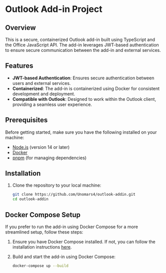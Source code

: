 # Outlook Add-in Project

## Overview

This is a secure, containerized Outlook add-in built using TypeScript and the Office JavaScript API. The add-in leverages JWT-based authentication to ensure secure communication between the add-in and external services.

## Features

- **JWT-based Authentication**: Ensures secure authentication between users and external services.
- **Containerized**: The add-in is containerized using Docker for consistent development and deployment.
- **Compatible with Outlook**: Designed to work within the Outlook client, providing a seamless user experience.

## Prerequisites

Before getting started, make sure you have the following installed on your machine:

- [Node.js](https://nodejs.org/) (version 14 or later)
- [Docker](https://www.docker.com/get-started)
- [pnpm](https://pnpm.io/) (for managing dependencies)

## Installation

1. Clone the repository to your local machine:

   ```bash
   git clone https://github.com/Unomars4/outlook-addin.git
   cd outlook-addin
   ```
## Docker Compose Setup

If you prefer to run the add-in using Docker Compose for a more streamlined setup, follow these steps:

1. Ensure you have Docker Compose installed. If not, you can follow the installation instructions [here](https://docs.docker.com/compose/install/).

2. Build and start the add-in using Docker Compose:

   ```bash
   docker-compose up --build
   ```


